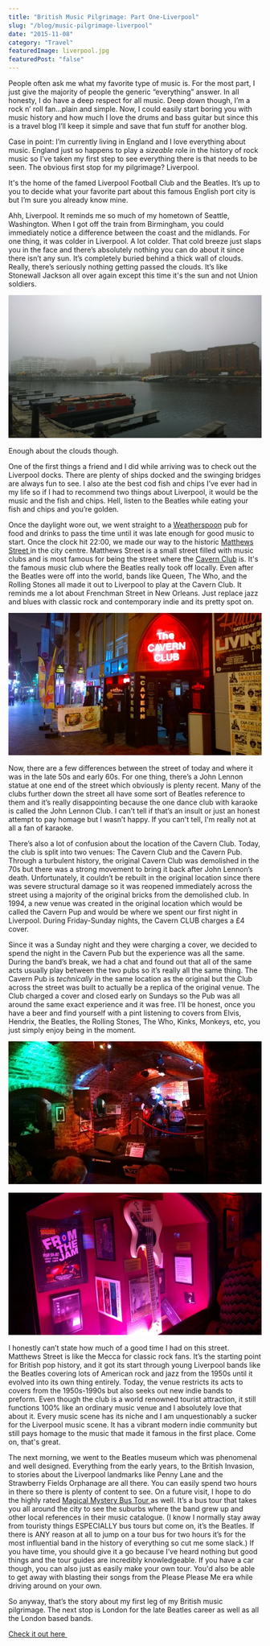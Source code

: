 ```yaml
---
title: "British Music Pilgrimage: Part One-Liverpool"
slug: "/blog/music-pilgrimage-liverpool"
date: "2015-11-08"
category: "Travel"
featuredImage: liverpool.jpg
featuredPost: "false"
---
```

People often ask me what my favorite type of music is. For the most part, I just give the majority of people the generic “everything” answer. In all honesty, I do have a deep respect for all music. Deep down though, I’m a rock n’ roll fan…plain and simple. Now, I could easily start boring you with music history and how much I love the drums and bass guitar but since this is a travel blog I’ll keep it simple and save that fun stuff for another blog.

Case in point: I’m currently living in England and I love everything about music. England just so happens to play a <em>sizeable</em> role in the history of rock music so I’ve taken my first step to see everything there is that needs to be seen. The obvious first stop for my pilgrimage?&nbsp;Liverpool.

It's the home of the famed Liverpool Football Club and the Beatles. It’s up to you to decide what your favorite part about this famous English port city is but I’m sure you already know mine.

Ahh, Liverpool. It reminds me so much of my hometown of Seattle, Washington. When I got off the train from Birmingham, you could immediately notice a difference between the coast and the midlands. For one thing, it was colder in Liverpool. A lot colder. That cold breeze just slaps you in the face and there’s absolutely nothing you can do about it since there isn’t any sun. It’s completely buried behind a thick wall of clouds. Really, there’s seriously nothing getting passed the clouds. It’s like Stonewall Jackson all over again except this time it's the sun and not Union soldiers.

![See the top of the Echo Wheel? Me neither](./liverpool-docks.webp)

Enough about the clouds though.

One of the first things a friend and I did while arriving was to check out the Liverpool docks. There are plenty of ships docked and the swinging bridges are always fun to see. I also ate the best cod fish and chips I’ve ever had in my life so if I had to recommend two things about Liverpool, it would be the music and the fish and chips. Hell, listen to the Beatles while eating your fish and chips and you’re golden.

Once the daylight wore out, we went straight to a <a href="http://www.jdwetherspoon.co.uk/" target="_blank">Weatherspoon</a> pub for food and drinks to pass the time until it was late enough for good music to start. Once the clock hit 22:00, we made our way to the historic <a href="http://www.mathew.st/" target="_blank">Matthews Street </a>in the city centre. Matthews Street is a small street filled with music clubs and is most famous for being the street where the <a href="http://www.cavernclub.org/" target="_blank">Cavern Club</a> is. It's the famous music club where the Beatles really took off locally. Even after the Beatles were off into the world, bands like Queen, The Who, and the Rolling Stones all made it out to Liverpool to play at the Cavern Club. It reminds me a lot about Frenchman Street in New Orleans. Just replace jazz and blues with classic rock and contemporary indie and its pretty spot on.

![The Cavern Club on a Sunday night](./cavern-club.webp)

Now, there are a few differences between the street of today and where it was in the late 50s and early 60s. For one thing, there’s a John Lennon statue at one end of the street which obviously is plenty recent. Many of the clubs further down the street all have some sort of Beatles reference to them and it’s really disappointing because the one dance club with karaoke is called the John Lennon Club. I can’t tell if that’s an insult or just an honest attempt to pay homage but I wasn’t happy. If you can't tell, I'm really not at all a fan of karaoke.

There’s also a lot of confusion about the location of the Cavern Club. Today, the club is split into two venues: The Cavern Club and the Cavern Pub. Through a turbulent history, the original Cavern Club was demolished in the 70s but there was a strong movement to bring it back after John Lennon’s death. Unfortunately, it couldn’t be rebuilt in the original location since there was severe structural damage so it was reopened immediately across the street using a majority of the original bricks from the demolished club. In 1994, a new venue was created in the original location which would be called the Cavern Pup and would be where we spent our first night in Liverpool. During Friday-Sunday nights, the Cavern CLUB charges a £4 cover.

Since it was a Sunday night and they were charging a cover, we decided to spend the night in the Cavern Pub but the experience was all the same. During the band’s break, we had a chat and found out that all of the same acts usually play between the two pubs so it’s really all the same thing. The Cavern Pub is <em>technically</em> in the same location as the original but the Club across the street was built to actually be a replica of the original venue. The Club charged a cover and closed early on Sundays so the Pub was all around the same exact experience and it was free. I’ll be honest, once you have a beer and find yourself with a pint listening to covers from Elvis, Hendrix, the Beatles, the Rolling Stones, The Who, Kinks, Monkeys, etc, you just simply enjoy being in the moment.

![Live music starts everyday at noon at The Cavern Club](./cavern-club-interior.webp)

![Bass guitar on display from Bruce Foxton of The Jam: One of the most influential rock bands from the London area.](./cavern-club-showcase.webp)

I honestly can’t state how much of a good time I had on this street. Matthews Street is like the Mecca for classic rock fans. It’s the starting point for British pop history, and it got its start through young Liverpool bands like the Beatles covering lots of American rock and jazz from the 1950s until it evolved into its own thing entirely. Today, the venue restricts its acts to covers from the 1950s-1990s but also seeks out new indie bands to preform. Even though the club is a world renowned tourist attraction, it still functions 100% like an ordinary music venue and I absolutely love that about it. Every music scene has its niche and I am unquestionably a sucker for the Liverpool music scene. It has a vibrant modern indie community but still pays homage to the music that made it famous in the first place. Come on, that's great.

The next morning, we went to the Beatles museum which was phenomenal and well designed. Everything from the early years, to the British Invasion, to stories about the Liverpool landmarks like Penny Lane and the Strawberry Fields Orphanage are all there. You can easily spend two hours in there so there is plenty of content to see. On a future visit, I hope to do the highly rated <a href="http://www.cavernclub.org/the-magical-mystery-tour/" target="_blank">Magical Mystery Bus Tour </a>as well. It’s a bus tour that takes you all around the city to see the suburbs where the band grew up and other local references in their music catalogue. (I know I normally stay away from touristy things ESPECIALLY bus tours but come on, it’s the Beatles. If there is ANY reason at all to jump on a tour bus for two hours it’s for the most influential band in the history of everything so cut me some slack.) If you have time, you should give it a go because I’ve heard nothing but good things and the tour guides are incredibly knowledgeable. If you have a car though, you can also just as easily make your own tour. You'd also be able to get away with blasting their songs from the Please Please Me era while driving around on your own.

So anyway, that’s the story about my first leg of my British music pilgrimage. The next stop is London for the late Beatles career as well as all the London based bands.

<a href="http://theladstravelguide.com/2015/12/30/british-music-pilgrimage-part-2-london/">Check it out here&nbsp;</a>